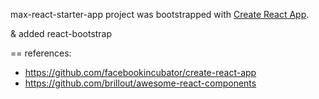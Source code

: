 
max-react-starter-app project was bootstrapped with [Create React App](https://github.com/facebookincubator/create-react-app).

& added react-bootstrap


==
references:
* https://github.com/facebookincubator/create-react-app
* https://github.com/brillout/awesome-react-components
